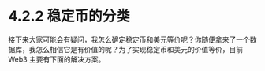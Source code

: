# 4.2.2 稳定币的分类

接下来大家可能会有疑问，我怎么确定稳定币和美元等价呢？你随便拿来了一个数据库，我怎么相信它是有价值的呢？为了实现稳定币和美元的价值等价，目前 Web3 主要有下面的解决方案。
